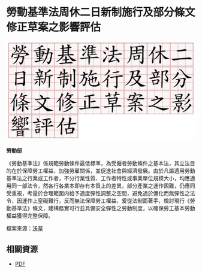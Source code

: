 # 勞動基準法周休二日新制施行及部分條文修正草案之影響評估

![](cover.png)

**勞動部**

《勞動基準法》係規範勞動條件最低標準，為受僱者勞動條件之基本法，其立法目的在於保障勞工權益，加強勞雇關係，並促進社會與經濟發展。由於凡屬適用勞動基準法之行業或工作者，不分行業性質、工作者特性或事業單位規模大小，均應適用同一部法令，然各行各業本即存有本質上的差異，部分產業之運作困難，仍應同受重視，考量於合理範圍内給予適度彈性調整之空間，避免過於僵化而無彈性之法令，因運作上窒礙難行，反而無法保障勞工權益，爰從法制面著手，檢討現行《勞動基準法》條文，建構務實可行並具備安全彈性之勞動制度，以確保勞工基本勞動權益獲得完整保障。

檔案來源：[沃草](https://www.facebook.com/watchout.tw/posts/875565729268308)

## 相關資源

* [PDF](files/勞動基準法周休二日新制施行及部分條文修正草案之影響評估.pdf)
